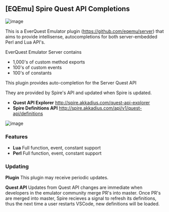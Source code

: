 ## [EQEmu] Spire Quest API Completions

![image](https://user-images.githubusercontent.com/3319450/192067289-4cf2fe7f-25ab-47be-ae36-d7be8398ddfa.png)  

This is a EverQuest Emulator plugin (https://github.com/eqemu/server) that aims to provide intellisense, autocompletions for both server-embedded Perl and Lua API's.

EverQuest Emulator Server contains

* 1,000's of custom method exports
* 100's of custom events
* 100's of constants

This plugin provides auto-completion for the Server Quest API 

They are provided by Spire's API and updated when Spire is updated.

* **Quest API Explorer** http://spire.akkadius.com/quest-api-explorer
* **Spire Definitions API** http://spire.akkadius.com/api/v1/quest-api/definitions

![image](https://user-images.githubusercontent.com/3319450/205477365-e2e4690e-a4f0-4270-a9b8-c9be2d63cf9a.png)

### Features

* **Lua** Full function, event, constant support
* **Perl** Full function, event, constant support

### Updating

**Plugin** This plugin may receive periodic updates. 

**Quest API** Updates from Quest API changes are immediate when developers in the emulator community merge PR's into master. Once PR's are merged into master, Spire recieves a signal to refresh its definitions, thus the next time a user restarts VSCode, new definitions will be loaded.
